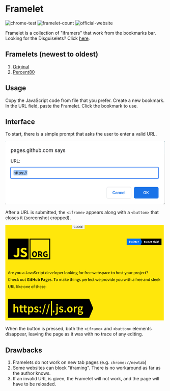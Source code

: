 # Framelet

![chrome-test](https://img.shields.io/badge/Google%20Chrome-passing-success?logo=googlechrome) ![framelet-count](https://img.shields.io/badge/Framelet%20Count-2-informational) ![official-website](https://img.shields.io/badge/Website-framelet.js.org-yellow)

Framelet is a collection of "iframers" that work from the bookmarks bar. Looking for the Disguiselets? Click [here](https://framelet.js.org/disguiselets).

## Framelets (newest to oldest)

1. [Original](/javascript/original.js)
2. [Percent80](/javascript/percent80.js)

## Usage

Copy the JavaScript code from file that you prefer. Create a new bookmark. In the URL field, paste the Framelet. Click the bookmark to use.

## Interface

To start, there is a simple prompt that asks the user to enter a valid URL.

![interface-prompt](/images/interface-prompt.png)

After a URL is submitted, the `<iframe>` appears along with a `<button>` that closes it (screenshot cropped).

![interface-button](/images/interface-button.png)

When the button is pressed, both the `<iframe>` and `<button>` elements disappear, leaving the page as it was with no trace of any editing.

## Drawbacks

1. Framelets do not work on new tab pages (e.g. `chrome://newtab`)
2. Some websites can block "iframing". There is no workaround as far as the author knows.
3. If an invalid URL is given, the Framelet will not work, and the page will have to be reloaded.
